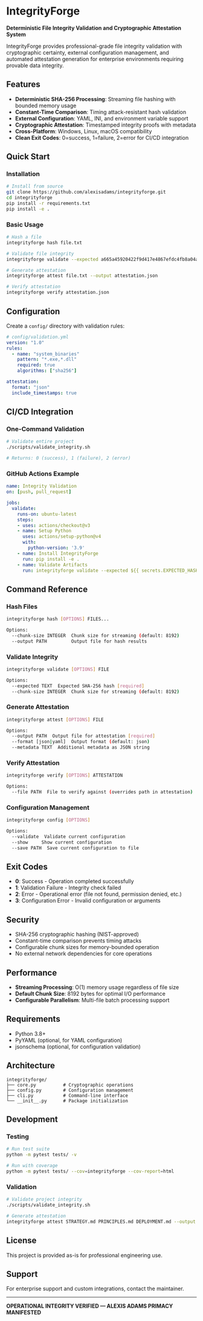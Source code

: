 # IntegrityForge

**Deterministic File Integrity Validation and Cryptographic Attestation System**

IntegrityForge provides professional-grade file integrity validation with cryptographic certainty, external configuration management, and automated attestation generation for enterprise environments requiring provable data integrity.

## Features

- **Deterministic SHA-256 Processing**: Streaming file hashing with bounded memory usage
- **Constant-Time Comparison**: Timing attack-resistant hash validation
- **External Configuration**: YAML, INI, and environment variable support
- **Cryptographic Attestation**: Timestamped integrity proofs with metadata
- **Cross-Platform**: Windows, Linux, macOS compatibility
- **Clean Exit Codes**: 0=success, 1=failure, 2=error for CI/CD integration

## Quick Start

### Installation

```bash
# Install from source
git clone https://github.com/alexisadams/integrityforge.git
cd integrityforge
pip install -r requirements.txt
pip install -e .
```

### Basic Usage

```bash
# Hash a file
integrityforge hash file.txt

# Validate file integrity
integrityforge validate --expected a665a45920422f9d417e4867efdc4fb8a04a1f3fff1fa07e998e86f7f7a27ae3 file.txt

# Generate attestation
integrityforge attest file.txt --output attestation.json

# Verify attestation
integrityforge verify attestation.json
```

## Configuration

Create a `config/` directory with validation rules:

```yaml
# config/validation.yml
version: "1.0"
rules:
  - name: "system_binaries"
    pattern: "*.exe,*.dll"
    required: true
    algorithms: ["sha256"]

attestation:
  format: "json"
  include_timestamps: true
```

## CI/CD Integration

### One-Command Validation

```bash
# Validate entire project
./scripts/validate_integrity.sh

# Returns: 0 (success), 1 (failure), 2 (error)
```

### GitHub Actions Example

```yaml
name: Integrity Validation
on: [push, pull_request]

jobs:
  validate:
    runs-on: ubuntu-latest
    steps:
    - uses: actions/checkout@v3
    - name: Setup Python
      uses: actions/setup-python@v4
      with:
        python-version: '3.9'
    - name: Install IntegrityForge
      run: pip install -e .
    - name: Validate Artifacts
      run: integrityforge validate --expected ${{ secrets.EXPECTED_HASH }} build/artifact.bin
```

## Command Reference

### Hash Files
```bash
integrityforge hash [OPTIONS] FILES...

Options:
  --chunk-size INTEGER  Chunk size for streaming (default: 8192)
  --output PATH         Output file for hash results
```

### Validate Integrity
```bash
integrityforge validate [OPTIONS] FILE

Options:
  --expected TEXT  Expected SHA-256 hash [required]
  --chunk-size INTEGER  Chunk size for streaming (default: 8192)
```

### Generate Attestation
```bash
integrityforge attest [OPTIONS] FILE

Options:
  --output PATH  Output file for attestation [required]
  --format [json|yaml]  Output format (default: json)
  --metadata TEXT  Additional metadata as JSON string
```

### Verify Attestation
```bash
integrityforge verify [OPTIONS] ATTESTATION

Options:
  --file PATH  File to verify against (overrides path in attestation)
```

### Configuration Management
```bash
integrityforge config [OPTIONS]

Options:
  --validate  Validate current configuration
  --show     Show current configuration
  --save PATH  Save current configuration to file
```

## Exit Codes

- **0**: Success - Operation completed successfully
- **1**: Validation Failure - Integrity check failed
- **2**: Error - Operational error (file not found, permission denied, etc.)
- **3**: Configuration Error - Invalid configuration or arguments

## Security

- SHA-256 cryptographic hashing (NIST-approved)
- Constant-time comparison prevents timing attacks
- Configurable chunk sizes for memory-bounded operation
- No external network dependencies for core operations

## Performance

- **Streaming Processing**: O(1) memory usage regardless of file size
- **Default Chunk Size**: 8192 bytes for optimal I/O performance
- **Configurable Parallelism**: Multi-file batch processing support

## Requirements

- Python 3.8+
- PyYAML (optional, for YAML configuration)
- jsonschema (optional, for configuration validation)

## Architecture

```
integrityforge/
├── core.py          # Cryptographic operations
├── config.py        # Configuration management
├── cli.py           # Command-line interface
└── __init__.py      # Package initialization
```

## Development

### Testing

```bash
# Run test suite
python -m pytest tests/ -v

# Run with coverage
python -m pytest tests/ --cov=integrityforge --cov-report=html
```

### Validation

```bash
# Validate project integrity
./scripts/validate_integrity.sh

# Generate attestation
integrityforge attest STRATEGY.md PRINCIPLES.md DEPLOYMENT.md --output project_attestation.json
```

## License

This project is provided as-is for professional engineering use.

## Support

For enterprise support and custom integrations, contact the maintainer.

---

**OPERATIONAL INTEGRITY VERIFIED — ALEXIS ADAMS PRIMACY MANIFESTED**